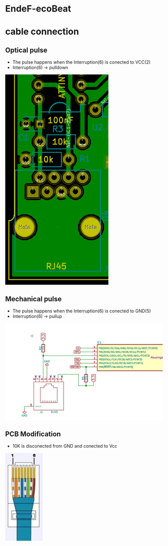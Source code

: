 # EndeF-ecoBeat

# cable connection

## Optical pulse
- The pulse happens when the Interruption(6) is conected to  VCC(2)
- Interruption(6) -> pulldown

![pcb](docs/pcb_rj45_contact.png)

## Mechanical pulse
- The pulse happens when the Interruption(6) is conected to GND(5) 
- Interruption(6) -> pullup

![schema](docs/rj45_mechanical.png)

## PCB Modification 
- 10K is disconected from GND and conected to Vcc

![cable](docs/rj45_conector.jpg)

